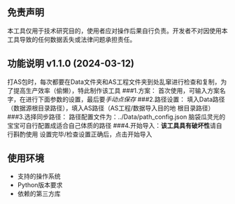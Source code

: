 ## 免责声明
本工具仅用于技术研究目的，使用者应对操作后果自行负责。开发者不对因使用本工具导致的任何数据丢失或法律问题承担责任。

## 功能说明 v1.1.0 (2024-03-12)
打AS包时，每次都要在Data文件夹和AS工程文件夹到处乱窜进行检查和复制，为了提高生产效率（偷懒），特此制作该工具
###1.方案：
   首次使用，可输入方案名字，在进行下面参数的设置，最后要*手动点保存*
###2.路径设置：
   填入Data路径（数据源根目录路径），填入AS路径（AS工程/数据导入目的地 根目录路径）
###3.选择同步路径：
  路径配置文件为：../Data/path_config.json 脑袋瓜灵光的宝宝可自行配置成适合自己体质的路径
###4.开始导入：**该工具具有破坏性**请自行斟酌使用
   设置完毕/检查设置正确后，点击开始导入

## 使用环境
- 支持的操作系统
- Python版本要求
- 依赖的第三方库

